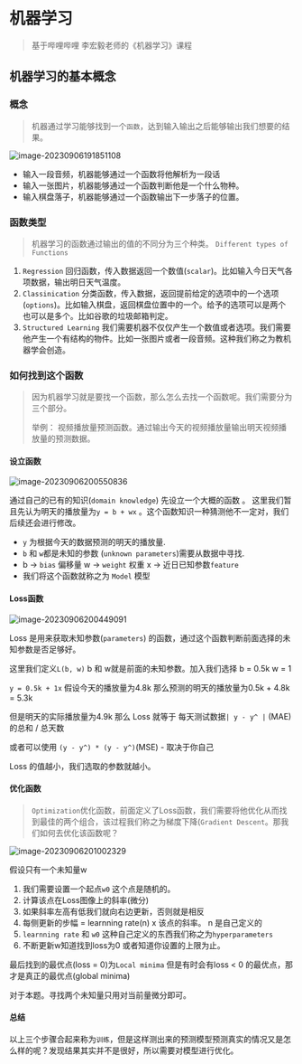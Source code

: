 # 机器学习

> 基于哔哩哔哩 李宏毅老师的《机器学习》课程

## 机器学习的基本概念

### 概念

> 机器通过学习能够找到一个`函数`，达到输入输出之后能够输出我们想要的结果。

![image-20230906191851108](/home/yuri/.config/Typora/typora-user-images/image-20230906191851108.png)

- 输入一段音频，机器能够通过一个函数将他解析为一段话
- 输入一张图片，机器能够通过一个函数判断他是一个什么物种。
- 输入棋盘落子，机器能够通过一个函数输出下一步落子的位置。

### 函数类型

> 机器学习的函数通过输出的值的不同分为三个种类。 `Different types of Functions`

1. `Regression` 回归函数，传入数据返回一个数值(`scalar`)。比如输入今日天气各项数据，输出明日天气温度。
2. `Classinication` 分类函数，传入数据，返回提前给定的选项中的一个选项(`options`)。比如输入棋盘，返回棋盘位置中的一个。给予的选项可以是两个也可以是多个。比如谷歌的垃圾邮箱判定。
3. `Structured Learning` 我们需要机器不仅仅产生一个数值或者选项。我们需要他产生一个有结构的物件。比如一张图片或者一段音频。这种我们称之为教机器学会创造。

### 如何找到这个函数

> 因为机器学习就是要找一个函数，那么怎么去找一个函数呢。我们需要分为三个部分。
>
> 举例： 视频播放量预测函数。通过输出今天的视频播放量输出明天视频播放量的预测数据。

#### 设立函数

![image-20230906200550836](/home/yuri/.config/Typora/typora-user-images/image-20230906200550836.png)

通过自己的已有的知识(`domain knowledge`) 先设立一个大概的函数 。 这里我们暂且先认为明天的播放量为`y = b + wx` 。这个函数知识一种猜测他不一定对，我们后续还会进行修改。

- `y` 为根据今天的数据预测的明天的播放量.
- `b` 和 `w`都是未知的参数 (`unknown parameters`)需要从数据中寻找.
- b -> `bias` 偏移量 w -> `weight` 权重 x -> 近日已知参数`feature`
- 我们将这个函数就称之为 `Model` 模型

#### Loss函数

![image-20230906200449091](/home/yuri/.config/Typora/typora-user-images/image-20230906200449091.png)

Loss 是用来获取未知参数(`parameters`) 的函数，通过这个函数判断前面选择的未知参数是否足够好。

这里我们定义`L(b, w)` b 和 w就是前面的未知参数。加入我们选择 b = 0.5k w = 1

`y = 0.5k + 1x` 假设今天的播放量为4.8k 那么预测的明天的播放量为0.5k + 4.8k = 5.3k

但是明天的实际播放量为4.9k 那么 Loss 就等于 每天测试数据`| y - y^ |` (MAE)的总和 / 总天数

或者可以使用 `(y - y^) * (y - y^)`(MSE) - 取决于你自己

Loss 的值越小，我们选取的参数就越小。

#### 优化函数

> `Optimization`优化函数，前面定义了Loss函数，我们需要将他优化从而找到最佳的两个组合，该过程我们称之为梯度下降(`Gradient Descent`。那我们如何去优化该函数呢？

![image-20230906201002329](/home/yuri/.config/Typora/typora-user-images/image-20230906201002329.png)

假设只有一个未知量w

1. 我们需要设置一个起点`w0` 这个点是随机的。
2. 计算该点在Loss图像上的斜率(微分)
3. 如果斜率左高有低我们就向右边更新，否则就是相反
4. 每侧更新的步幅 = learnning rate(n) x 该点的斜率。 n 是自己定义的 
5. `learnning rate` 和 `w0` 这种自己定义的东西我们称之为`hyperparameters`
6. 不断更新w知道找到loss为0 或者知道你设置的上限为止。

最后找到的最优点(loss = 0)为`Local minima` 但是有时会有loss < 0 的最优点，那才是真正的最优点(global minima)

对于本题。寻找两个未知量只用对当前量微分即可。

#### 总结

以上三个步骤合起来称为`训练`，但是这样测出来的预测模型预测真实的情况又是怎么样的呢？发现结果其实并不是很好，所以需要对模型进行优化。
